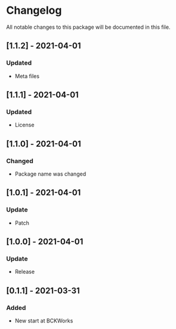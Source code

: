 # Changelog
All notable changes to this package will be documented in this file.

## [1.1.2] - 2021-04-01

### Updated

- Meta files

## [1.1.1] - 2021-04-01

### Updated

- License

## [1.1.0] - 2021-04-01

### Changed

- Package name was changed

## [1.0.1] - 2021-04-01

### Update

- Patch

## [1.0.0] - 2021-04-01

### Update

- Release

## [0.1.1] - 2021-03-31

### Added 

- New start at BCKWorks
